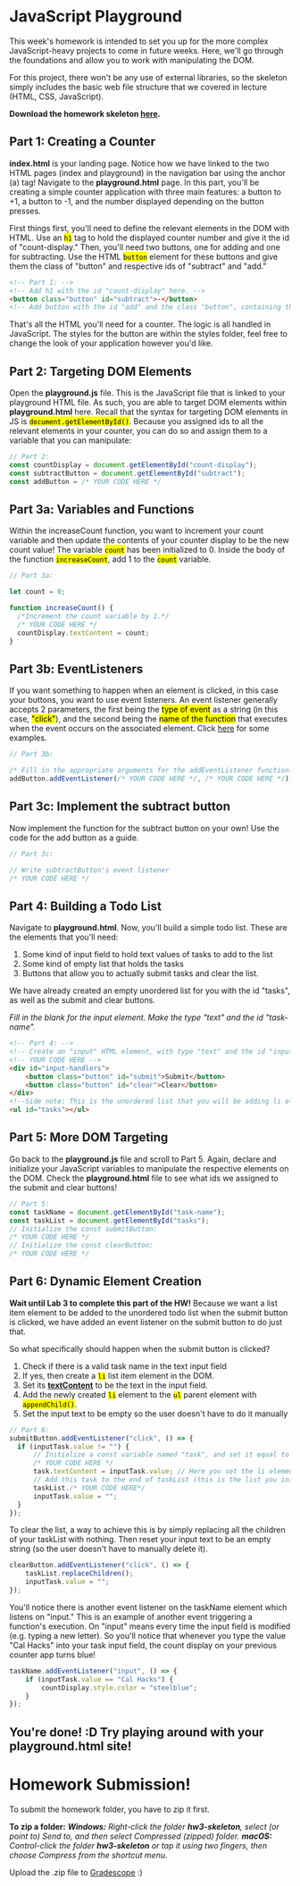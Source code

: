 # JavaScript Playground

This week's homework is intended to set you up for the more complex JavaScript-heavy projects to come in future weeks. Here, we'll go through the foundations and allow you to work with manipulating the DOM.

For this project, there won't be any use of external libraries, so the skeleton simply includes the basic web file structure that we covered in lecture (HTML, CSS, JavaScript).

**Download the homework skeleton [here](assets/hw3/fa23-hw3-skeleton.zip).**

## Part 1: Creating a Counter
**index.html** is your landing page. Notice how we have linked to the two HTML pages (index and playground) in the navigation bar using the anchor (a) tag! Navigate to the **playground.html** page. In this part, you'll be creating a simple counter application with three main features: a button to +1, a button to -1, and the number displayed depending on the button presses.

First things first, you'll need to define the relevant elements in the DOM with HTML. Use an <mark><code>h1</code></mark> tag to hold the displayed counter number and give it the id of "count-display." Then, you'll need two buttons, one for adding and one for subtracting. Use the HTML <mark><code>button</code></mark> element for these buttons and give them the class of "button" and respective ids of "subtract" and "add."

```html
<!-- Part 1: -->
<!-- Add h1 with the id "count-display" here. -->
<button class="button" id="subtract">-</button>
<!-- Add button with the id "add" and the class "button", containing the text "+" here. -->
```

That's all the HTML you'll need for a counter. The logic is all handled in JavaScript. The styles for the button are within the styles folder, feel free to change the look of your application however you'd like.

## Part 2: Targeting DOM Elements

Open the **playground.js** file. This is the JavaScript file that is linked to your playground HTML file. As such, you are able to target DOM elements within **playground.html** here. Recall that the syntax for targeting DOM elements in JS is <mark><code>document.getElementById()</code></mark>. Because you assigned ids to all the relevant elements in your counter, you can do so and assign them to a variable that you can manipulate:

```javascript
// Part 2:
const countDisplay = document.getElementById("count-display");
const subtractButton = document.getElementById("subtract");
const addButton = /* YOUR CODE HERE */
```

## Part 3a: Variables and Functions
Within the increaseCount function, you want to increment your count variable and then update the contents of your counter display to be the new count value! The variable <mark><code>count</code></mark> has been initialized to 0. Inside the body of the function <mark><code>increaseCount</code></mark>, add 1 to the <mark><code>count</code></mark> variable. 

```javascript
// Part 3a:

let count = 0;

function increaseCount() {
  /*Increment the count variable by 1.*/
  /* YOUR CODE HERE */
  countDisplay.textContent = count;
}
```
## Part 3b: EventListeners
If you want something to happen when an element is clicked, in this case your buttons, you want to use event listeners. An event listener generally accepts 2 parameters, the first being the <mark>type of event</mark> as a string (in this case, <mark>"click"</mark>), and the second being the <mark>name of the function</mark> that executes when the event occurs on the associated element. Click [here](https://www.w3schools.com/jsref/met_document_addeventlistener.asp) for some examples.

```javascript
// Part 3b:

/* Fill in the appropriate arguments for the addEventListener function. Reference the link in the spec for help! */
addButton.addEventListener(/* YOUR CODE HERE */, /* YOUR CODE HERE */);
```

## Part 3c: Implement the subtract button
Now implement the function for the subtract button on your own! Use the code for the add button as a guide.

```javascript
// Part 3c:

// Write subtractButton's event listener
/* YOUR CODE HERE */
```

## Part 4: Building a Todo List
Navigate to **playground.html**. Now, you'll build a simple todo list. These are the elements that you'll need:
1. Some kind of input field to hold text values of tasks to add to the list
2. Some kind of empty list that holds the tasks
3. Buttons that allow you to actually submit tasks and clear the list. 

We have already created an empty unordered list for you with the id "tasks", as well as the submit and clear buttons.

_Fill in the blank for the input element. Make the type "text" and the id "task-name"._

```html
<!-- Part 4: -->
<!-- Create an "input" HTML element, with type "text" and the id "input-task": -->
<!-- YOUR CODE HERE -->
<div id="input-handlers">
    <button class="button" id="submit">Submit</button>
    <button class="button" id="clear">Clear</button>
</div>
<!--Side note: This is the unordered list that you will be adding li elements to later!-->
<ul id="tasks"></ul>
```

## Part 5: More DOM Targeting
Go back to the **playground.js** file and scroll to Part 5. Again, declare and initialize your JavaScript variables to manipulate the respective elements on the DOM. Check the **playground.html** file to see what ids we assigned to the submit and clear buttons!

```javascript
// Part 5:
const taskName = document.getElementById("task-name");
const taskList = document.getElementById("tasks");
// Initialize the const submitButton:
/* YOUR CODE HERE */
// Initialize the const clearButton:
/* YOUR CODE HERE */
```

## Part 6: Dynamic Element Creation
**Wait until Lab 3 to complete this part of the HW!**
Because we want a list item element to be added to the unordered todo list when the submit button is clicked, we have added an event listener on the submit button to do just that. 

So what specifically should happen when the submit button is clicked? 
1. Check if there is a valid task name in the text input field
2. If yes, then create a <code><mark>li</mark></code> list item element in the DOM.
3. Set its [**textContent**](https://www.w3schools.com/jsref/prop_node_textcontent.asp) to be the text in the input field.
4. Add the newly created <code><mark>li</mark></code> element to the <code><mark>ul</mark></code> parent element with <mark><code>appendChild()</code></mark>.
5. Set the input text to be empty so the user doesn't have to do it manually 

```javascript
// Part 6:
submitButton.addEventListener("click", () => {
  if (inputTask.value != "") {
      // Initialize a const variable named "task", and set it equal to a new li element. 
      /* YOUR CODE HERE */
      task.textContent = inputTask.value; // Here you set the li element you just created to have the text value in the input field!
      // Add this task to the end of taskList (this is the list you initialized earlier!).
      taskList./* YOUR CODE HERE*/
      inputTask.value = "";
  }
});
```

To clear the list, a way to achieve this is by simply replacing all the children of your taskList with nothing. Then reset your input text to be an empty string (so the user doesn't have to manually delete it).

```javascript
clearButton.addEventListener("click", () => {
    taskList.replaceChildren();
    inputTask.value = "";
});
```
You'll notice there is another event listener on the taskName element which listens on "input." This is an example of another event triggering a function's execution. On "input" means every time the input field is modified (e.g. typing a new letter). So you'll notice that whenever you type the value "Cal Hacks" into your task input field, the count display on your previous counter app turns blue!
 
```javascript
taskName.addEventListener("input", () => {
    if (inputTask.value == "Cal Hacks") {
        countDisplay.style.color = "steelblue";
    }
});
```

## You're done! :D Try playing around with your playground.html site!

# Homework Submission!
To submit the homework folder, you have to zip it first. 

**To zip a folder:**
_**Windows:** Right-click the folder **hw3-skeleton**, select (or point to) Send to, and then select Compressed (zipped) folder._
_**macOS:** Control-click the folder **hw3-skeleton** or tap it using two fingers, then choose Compress from the shortcut menu._

Upload the .zip file to [Gradescope](https://www.gradescope.com/courses/437611) :)
